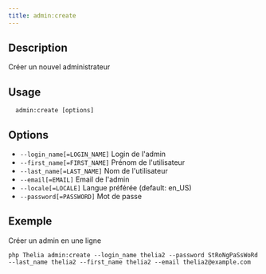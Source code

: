 ```yaml
---
title: admin:create
---
```


## Description
Créer un nouvel administrateur

## Usage
```shell
  admin:create [options]
```

## Options
 -    `--login_name[=LOGIN_NAME]`  Login de l'admin
 -    `--first_name[=FIRST_NAME]`  Prénom de l'utilisateur
 -    `--last_name[=LAST_NAME]`    Nom de l'utilisateur
 -    `--email[=EMAIL]`            Email de l'admin
 -    `--locale[=LOCALE]`          Langue préférée (default: en_US)
 -    `--password[=PASSWORD]`      Mot de passe

## Exemple
Créer un admin en une ligne
```shell
php Thelia admin:create --login_name thelia2 --password StRoNgPaSsWoRd --last_name thelia2 --first_name thelia2 --email thelia2@example.com
```